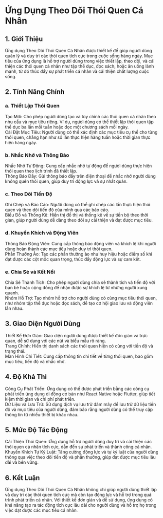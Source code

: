 # Ứng Dụng Theo Dõi Thói Quen Cá Nhân
## 1. Giới Thiệu
Ứng dụng Theo Dõi Thói Quen Cá Nhân được thiết kế để giúp người dùng quản lý và duy trì các thói quen tích cực trong cuộc sống hàng ngày. Mục tiêu của ứng dụng là hỗ trợ người dùng trong việc thiết lập, theo dõi, và cải thiện các thói quen cá nhân như tập thể dục, đọc sách, hoặc ăn uống lành mạnh, từ đó thúc đẩy sự phát triển cá nhân và cải thiện chất lượng cuộc sống.

## 2. Tính Năng Chính
### a. Thiết Lập Thói Quen

Tạo Mới: Cho phép người dùng tạo và tùy chỉnh các thói quen cá nhân theo nhu cầu và mục tiêu riêng. Ví dụ, người dùng có thể thiết lập thói quen tập thể dục ba lần mỗi tuần hoặc đọc một chương sách mỗi ngày.
<br> Cài Đặt Mục Tiêu: Người dùng có thể xác định các mục tiêu cụ thể cho từng thói quen, chẳng hạn như số lần thực hiện hàng tuần hoặc thời gian thực hiện hàng ngày.
### b. Nhắc Nhở và Thông Báo

Nhắc Nhở Tự Động: Cung cấp nhắc nhở tự động để người dùng thực hiện thói quen theo lịch trình đã thiết lập.
<br> Thông Báo Đẩy: Gửi thông báo đẩy trên điện thoại để nhắc nhở người dùng không quên thói quen, giúp duy trì động lực và sự nhất quán.
### c. Theo Dõi Tiến Độ

Ghi Chép và Báo Cáo: Người dùng có thể ghi chép các lần thực hiện thói quen và theo dõi tiến độ của mình qua các báo cáo.
<br> Biểu Đồ và Thống Kê: Hiển thị đồ thị và thống kê về sự tiến bộ theo thời gian, giúp người dùng dễ dàng theo dõi sự cải thiện và đạt được mục tiêu.
### d. Khuyến Khích và Động Viên

Thông Báo Động Viên: Cung cấp thông báo động viên và khích lệ khi người dùng hoàn thành các mục tiêu hoặc duy trì thói quen.
<br> Phần Thưởng Ảo: Tạo các phần thưởng ảo như huy hiệu hoặc điểm số khi đạt được các cột mốc quan trọng, thúc đẩy động lực và sự cam kết.
### e. Chia Sẻ và Kết Nối

Chia Sẻ Thành Tích: Cho phép người dùng chia sẻ thành tích và tiến độ với bạn bè hoặc cộng đồng để nhận được sự khích lệ từ những người xung quanh.
<br> Nhóm Hỗ Trợ: Tạo nhóm hỗ trợ cho người dùng có cùng mục tiêu thói quen, như nhóm tập thể dục hoặc đọc sách, để tạo cơ hội giao lưu và động viên lẫn nhau.
## 3. Giao Diện Người Dùng
Thiết Kế Đơn Giản: Giao diện người dùng được thiết kế đơn giản và trực quan, dễ sử dụng với các nút và biểu mẫu rõ ràng.
<br> Trang Chính: Hiển thị danh sách các thói quen hiện có cùng với tiến độ và trạng thái.
<br> Màn Hình Chi Tiết: Cung cấp thông tin chi tiết về từng thói quen, bao gồm mục tiêu, tiến độ và nhắc nhở.
## 4. Độ Khả Thi
Công Cụ Phát Triển: Ứng dụng có thể được phát triển bằng các công cụ phát triển ứng dụng di động cơ bản như React Native hoặc Flutter, giúp tiết kiệm thời gian và chi phí phát triển.
<br> Dữ Liệu và Lưu Trữ: Sử dụng dịch vụ lưu trữ đám mây để lưu trữ dữ liệu tiến độ và mục tiêu của người dùng, đảm bảo rằng người dùng có thể truy cập thông tin từ nhiều thiết bị khác nhau.
## 5. Mức Độ Tác Động
Cải Thiện Thói Quen: Ứng dụng hỗ trợ người dùng duy trì và cải thiện các thói quen cá nhân tích cực, dẫn đến sự phát triển và thành công cá nhân.
<br> Khuyến Khích Tự Kỷ Luật: Tăng cường động lực và tự kỷ luật của người dùng thông qua việc theo dõi tiến độ và phần thưởng, giúp đạt được mục tiêu lâu dài và bền vững.
## 6. Kết Luận
Ứng dụng Theo Dõi Thói Quen Cá Nhân không chỉ giúp người dùng thiết lập và duy trì các thói quen tích cực mà còn tạo động lực và hỗ trợ trong quá trình phát triển cá nhân. Với thiết kế đơn giản và dễ sử dụng, 
ứng dụng có khả năng tạo ra tác động tích cực lâu dài cho người dùng và hỗ trợ họ trong việc đạt được các mục tiêu cá nhân.
